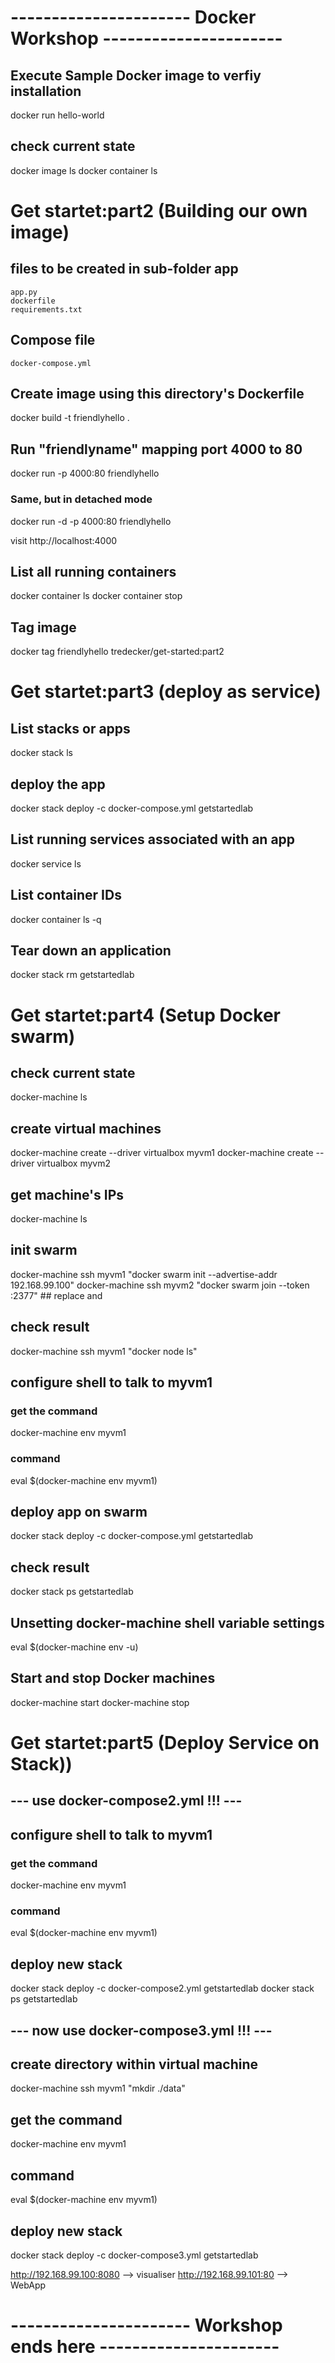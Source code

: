 # ---------------------- Docker Workshop ----------------------


## Execute Sample Docker image to verfiy installation
docker run hello-world

## check current state
docker image ls
docker container ls

# Get startet:part2 (Building our own image)
## files to be created in sub-folder app
	app.py
	dockerfile
	requirements.txt

## Compose file
	docker-compose.yml

## Create image using this directory's Dockerfile
docker build -t friendlyhello .

## Run "friendlyname" mapping port 4000 to 80
docker run -p 4000:80 friendlyhello

### Same, but in detached mode
docker run -d -p 4000:80 friendlyhello         

visit http://localhost:4000

## List all running containers
docker container ls
docker container stop <name>

## Tag image
docker tag friendlyhello tredecker/get-started:part2  


# Get startet:part3 (deploy as service)
## List stacks or apps
docker stack ls                                            

## deploy the app
docker stack deploy -c docker-compose.yml getstartedlab

## List running services associated with an app
docker service ls 
## List container IDs
docker container ls -q                                      
## Tear down an application
docker stack rm getstartedlab                             

# Get startet:part4 (Setup Docker swarm)

## check current state
docker-machine ls

## create virtual machines
docker-machine create --driver virtualbox myvm1
docker-machine create --driver virtualbox myvm2

## get machine's IPs
docker-machine ls

## init swarm
docker-machine ssh myvm1 "docker swarm init --advertise-addr 192.168.99.100"
docker-machine ssh myvm2 "docker swarm join --token <token> <ip>:2377" ## replace <token> and <ip>

## check result
docker-machine ssh myvm1 "docker node ls"

## configure shell to talk to myvm1
### get the command
docker-machine env myvm1
### command
eval $(docker-machine env myvm1)

## deploy app on swarm
docker stack deploy -c docker-compose.yml getstartedlab

## check result
docker stack ps getstartedlab

## Unsetting docker-machine shell variable settings
eval $(docker-machine env -u)

## Start and stop Docker machines
docker-machine start <machine-name>
docker-machine stop <machine-name>

# Get startet:part5 (Deploy Service on Stack))
## --- use docker-compose2.yml !!! ---

## configure shell to talk to myvm1
### get the command
docker-machine env myvm1
### command
eval $(docker-machine env myvm1)

## deploy new stack
docker stack deploy -c docker-compose2.yml getstartedlab
docker stack ps getstartedlab


## --- now use docker-compose3.yml !!! ---

## create directory within virtual machine
docker-machine ssh myvm1 "mkdir ./data"

## get the command
docker-machine env myvm1
## command
eval $(docker-machine env myvm1)

## deploy new stack
docker stack deploy -c docker-compose3.yml getstartedlab

http://192.168.99.100:8080 --> visualiser
http://192.168.99.101:80   --> WebApp

# ---------------------- Workshop ends here ----------------------
